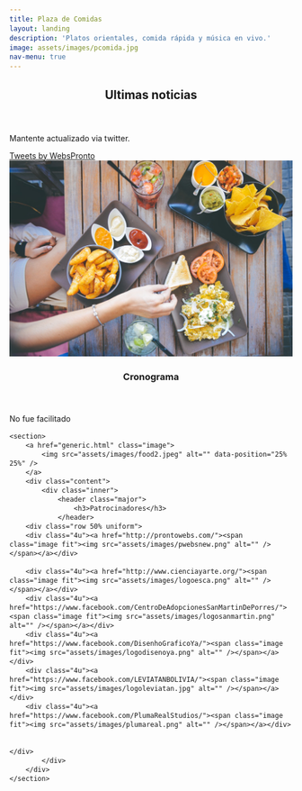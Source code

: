```yaml
---
title: Plaza de Comidas
layout: landing
description: 'Platos orientales, comida rápida y música en vivo.'
image: assets/images/pcomida.jpg
nav-menu: true
---
```



<!-- Main -->
<div id="main">

<!-- One -->
<section id="one">
	<div class="inner">
		<header class="major">
			<h2>Ultimas noticias</h2>
		</header>
		<p>Mantente actualizado via twitter.</p>
<a class="twitter-timeline" href="https://twitter.com/WebsPronto?ref_src=twsrc%5Etfw">Tweets by WebsPronto</a> <script async src="https://platform.twitter.com/widgets.js" charset="utf-8"></script> 	
	</div>
</section>

<!-- Two -->
<section id="two" class="spotlights">
	<section>
		<a href="generic.html" class="image">
			<img src="assets/images/food1.jpg" alt="" data-position="center center" />
		</a>
		<div class="content">
			<!--<div class="inner">-->
				<header class="major">
					<h3>Cronograma</h3>
				</header>
				<!--<p>Revisa el cronograma de este pabellon.</p>-->
				No fue facilitado
				<!--<ul class="actions">
					<li><a href="generic.html" class="button">Learn more</a></li>
				</ul>-->
			<!--</div>-->
		</div>
	</section>
	
	
	<section>
		<a href="generic.html" class="image">
			<img src="assets/images/food2.jpeg" alt="" data-position="25% 25%" />
		</a>
		<div class="content">
			<div class="inner">
				<header class="major">
					<h3>Patrocinadores</h3>
				</header>
		<div class="row 50% uniform">
		<div class="4u"><a href="http://prontowebs.com/"><span class="image fit"><img src="assets/images/pwebsnew.png" alt="" /></span></a></div>		

		<div class="4u"><a href="http://www.cienciayarte.org/"><span class="image fit"><img src="assets/images/logoesca.png" alt="" /></span></a></div>		
		<div class="4u"><a href="https://www.facebook.com/CentroDeAdopcionesSanMartinDePorres/"><span class="image fit"><img src="assets/images/logosanmartin.png" alt="" /></span></a></div>	
		<div class="4u"><a href="https://www.facebook.com/DisenhoGraficoYa/"><span class="image fit"><img src="assets/images/logodisenoya.png" alt="" /></span></a></div>	
		<div class="4u"><a href="https://www.facebook.com/LEVIATANBOLIVIA/"><span class="image fit"><img src="assets/images/logoleviatan.jpg" alt="" /></span></a></div>	
		<div class="4u"><a href="https://www.facebook.com/PlumaRealStudios/"><span class="image fit"><img src="assets/images/plumareal.png" alt="" /></span></a></div>			
		

	</div>
			</div>
		</div>
	</section>
</section>

<!-- 
<section id="three">
	<div class="inner">
		<header class="major">
			<h2>Massa libero</h2>
		</header>
		<p>Nullam et orci eu lorem consequat tincidunt vivamus et sagittis libero. Mauris aliquet magna magna sed nunc rhoncus pharetra. Pellentesque condimentum sem. In efficitur ligula tate urna. Maecenas laoreet massa vel lacinia pellentesque lorem ipsum dolor. Nullam et orci eu lorem consequat tincidunt. Vivamus et sagittis libero. Mauris aliquet magna magna sed nunc rhoncus amet pharetra et feugiat tempus.</p>
		<ul class="actions">
			<li><a href="generic.html" class="button next">Get Started</a></li>
		</ul>
	</div>
</section>
Three -->
</div>
